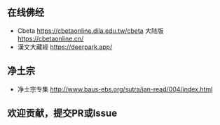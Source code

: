
## 在线佛经
* Cbeta https://cbetaonline.dila.edu.tw/cbeta 大陆版 https://cbetaonline.cn/ 
* 漢文大藏經 https://deerpark.app/

## 净土宗
* 净土宗专集 http://www.baus-ebs.org/sutra/jan-read/004/index.html 

## 欢迎贡献，提交PR或Issue
